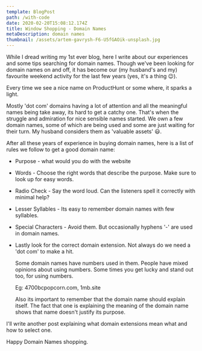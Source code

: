```yaml
---
template: BlogPost
path: /with-code
date: 2020-02-20T15:08:12.174Z
title: Window Shopping - Domain Names
metaDescription: domain names
thumbnail: /assets/artem-gavrysh-F6-U5fGAOik-unsplash.jpg
---
```

While I dread writing my 1st ever blog, here I write about our experiences and some tips searching for domain names. Though we've been looking for domain names on and off, it has become our (my husband's and my) favourite weekend activity for the last few years (yes, it's a thing 😉).

Every time we see a nice name on ProductHunt or some where, it sparks a light. 

Mostly 'dot com' domains having a lot of attention and all the meaningful names being take away, its hard to get a catchy one. That's when the struggle and admiration for nice sensible names started. We own a few domain names, some of which are being used and some are just waiting for their turn. My husband considers them as 'valuable assets' 😃.

After all these years of experience in buying domain names, here is a list of rules we follow to get a good domain name:

* Purpose - what would you do with the website
* Words - Choose the right words that describe the purpose. Make sure to look up for easy words.
* Radio Check - Say the word loud. Can the listeners spell it correctly with minimal help?
* Lesser Syllables - Its easy to remember domain names with few syllables.
* Special Characters - Avoid them. But occasionally hyphens '-' are used in domain names.
* Lastly look for the correct domain extension. Not always do we need a 'dot com' to make a hit.

  Some domain names have numbers used in them. People have mixed opinions about using numbers. Some times you get lucky and stand out too, for using numbers. 

  Eg: 4700bcpopcorn.com, 1mb.site 

  Also its important to remember that the domain name should explain itself. The fact that one is explaining the meaning of the domain name shows that name doesn't justify its purpose. 

I'll write another post explaining what domain extensions mean what and how to select one.

Happy Domain Names shopping.
